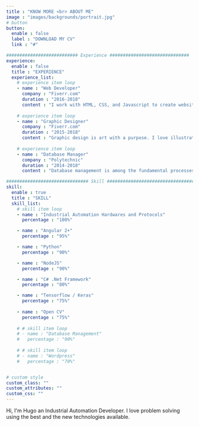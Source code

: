 ```yaml
---
title : "KNOW MORE <br> ABOUT ME"
image : "images/backgrounds/portrait.jpg"
# button
button:
  enable : false
  label : "DOWNLOAD MY CV"
  link : "#"

########################### Experience ##############################
experience:
  enable : false
  title : "EXPERIENCE"
  experience_list:
    # experience item loop
    - name : "Web Developer"
      company : "Fiverr.com"
      duration : "2016-2018"
      content : "I work with HTML, CSS, and Javascript to create websites and web applications like Personal, Business, Blog, E-comerches etc."
      
    # experience item loop
    - name : "Graphic Designer"
      company : "Fiverr.com"
      duration : "2015-2018"
      content : "Graphic design is art with a purpose. I love illustration, so logo desing is my favorite work. But i can do many things with graphics."
      
    # experience item loop
    - name : "Database Manager"
      company : "Polytechnic"
      duration : "2014-2018"
      content : "Database management is among the fundamental processes in the software field of computing. I know MS Access very well."

############################### Skill #################################
skill:
  enable : true
  title : "SKILL"
  skill_list:
    # skill item loop
    - name : "Industrial Automation Hardwares and Protocols"
      percentage : "100%"

    - name : "Angular 2+"
      percentage : "95%"

    - name : "Python"
      percentage : "90%"

    - name : "NodeJS"
      percentage : "90%"

    - name : "C# .Net Framework"
      percentage : "80%"  

    - name : "Tensorflow / Keras"
      percentage : "75%"
      
    - name : "Open CV"
      percentage : "75%"
      
    # # skill item loop
    # - name : "Database Management"
    #   percentage : "90%"
      
    # # skill item loop
    # - name : "Wordpress"
    #   percentage : "70%"


# custom style
custom_class: "" 
custom_attributes: "" 
custom_css: ""
---
```


Hi, I'm Hugo an Industrial Automation Developer. I love problem solving using the best and the new technologies available.
